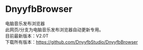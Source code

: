 # DnyyfbBrowser
电脑音乐发布浏览器<br>
此网页/分支为电脑音乐发布浏览器自动更新专用。<br>
目前最新版本：V2.0T<br>
下载所有版本：https://github.com/DnyyfbStudio/DnyyfbBrowser
